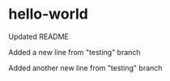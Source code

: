 # hello-world

Updated README

Added a new line from "testing" branch

Added another new line from "testing" branch
